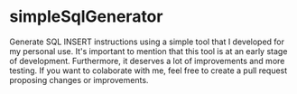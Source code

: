 # simpleSqlGenerator
Generate SQL INSERT instructions using a simple tool that I developed for my personal use. It's important to mention that this tool is at an early stage of development. Furthermore, it deserves a lot of improvements and more testing. If you want to colaborate with me, feel free to create a pull request proposing changes or improvements.
